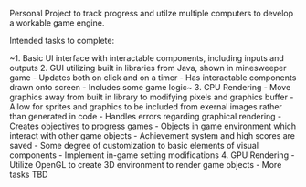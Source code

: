 Personal Project to track progress and utilze multiple computers to develop a workable game engine. 

Intended tasks to complete: 

  ~1. Basic UI interface with interactable components, including inputs and outputs
  2. GUI utilizing built in libraries from Java, shown in minesweeper game
     - Updates both on click and on a timer
     - Has interactable components drawn onto screen
     - Includes some game logic~
  3. CPU Rendering
     - Move graphics away from built in library to modifying pixels and graphics buffer
     - Allow for sprites and graphics to be included from exernal images rather than generated in code
     - Handles errors regarding graphical rendering
     - Creates objectives to progress games
     - Objects in game environment which interact with other game objects
     - Achievement system and high scores are saved
     - Some degree of customization to basic elements of visual components
     - Implement in-game setting modifications
  4. GPU Rendering
     - Utilize OpenGL to create 3D environment to render game objects
     - More tasks TBD
